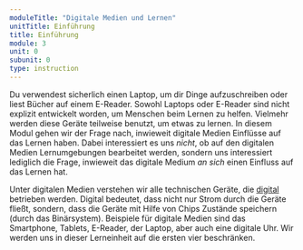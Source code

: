 ```yaml
---
moduleTitle: "Digitale Medien und Lernen"
unitTitle: Einführung
title: Einführung
module: 3
unit: 0
subunit: 0
type: instruction
---
```


Du verwendest sicherlich einen Laptop, um dir Dinge aufzuschreiben oder liest Bücher auf einem E-Reader. Sowohl Laptops oder E-Reader sind nicht explizit entwickelt worden, um Menschen beim Lernen zu helfen. Vielmehr werden diese Geräte teilweise benutzt, um etwas zu lernen. In diesem Modul gehen wir der Frage nach, inwieweit digitale Medien Einflüsse auf das Lernen haben. Dabei interessiert es uns *nicht*, ob auf den digitalen Medien Lernumgebungen bearbeitet werden, sondern uns interessiert lediglich die Frage, inwieweit das digitale Medium *an sich* einen Einfluss auf das Lernen hat. 

Unter digitalen Medien verstehen wir alle technischen Geräte, die [digital](https://praxistipps.chip.de/was-ist-digital-einfach-erklaert_41596) betrieben werden. Digital bedeutet, dass nicht nur Strom durch die Geräte fließt, sondern, dass die Geräte mit Hilfe von Chips Zustände speichern (durch das Binärsystem). Beispiele für digitale Medien sind das Smartphone, Tablets, E-Reader, der Laptop, aber auch eine digitale Uhr. Wir werden uns in dieser Lerneinheit auf die ersten vier beschränken. 

<multiplechoice question="Welches dieser Tiere ist ein Säugetier?"></multiplechoice>